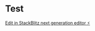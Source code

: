 # Test

[Edit in StackBlitz next generation editor ⚡️](https://stackblitz.com/~/github.com/StepsArtworks/Test)